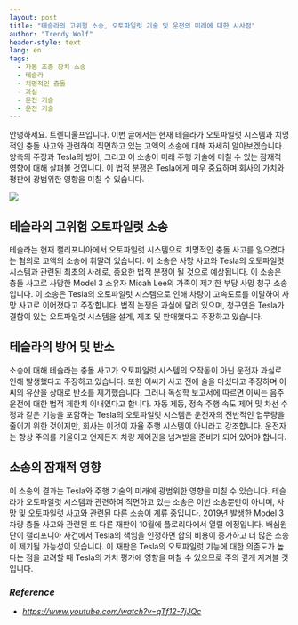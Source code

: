 ```yaml
---
layout: post
title: "테슬라의 고위험 소송, 오토파일럿 기술 및 운전의 미래에 대한 시사점"
author: "Trendy Wolf"
header-style: text
lang: en
tags:
  - 자동 조종 장치 소송
  - 테슬라
  - 치명적인 충돌
  - 과실
  - 운전 기술
  - 운전 기술
---
```


안녕하세요. 트렌디울프입니다. 이번 글에서는 현재 테슬라가 오토파일럿 시스템과 치명적인 충돌 사고와 관련하여 직면하고 있는 고액의 소송에 대해 자세히 알아보겠습니다. 양측의 주장과 Tesla의 방어, 그리고 이 소송이 미래 주행 기술에 미칠 수 있는 잠재적 영향에 대해 살펴볼 것입니다. 이 법적 분쟁은 Tesla에게 매우 중요하며 회사의 가치와 평판에 광범위한 영향을 미칠 수 있습니다.

<img
    src="https://i.ytimg.com/vi/qTf12-7jJQc/hqdefault.jpg"
/>


## 테슬라의 고위험 오토파일럿 소송
테슬라는 현재 캘리포니아에서 오토파일럿 시스템으로 치명적인 충돌 사고를 일으켰다는 혐의로 고액의 소송에 휘말려 있습니다. 이 소송은 사망 사고와 Tesla의 오토파일럿 시스템과 관련된 최초의 사례로, 중요한 법적 분쟁이 될 것으로 예상됩니다. 이 소송은 충돌 사고로 사망한 Model 3 소유자 Micah Lee의 가족이 제기한 부당 사망 청구 소송입니다. 이 소송은 Tesla의 오토파일럿 시스템으로 인해 차량이 고속도로를 이탈하여 사망 사고로 이어졌다고 주장합니다. 법적 논쟁은 과실에 달려 있으며, 청구인은 Tesla가 결함이 있는 오토파일럿 시스템을 설계, 제조 및 판매했다고 주장하고 있습니다.

## 테슬라의 방어 및 반소
소송에 대해 테슬라는 충돌 사고가 오토파일럿 시스템의 오작동이 아닌 운전자 과실로 인해 발생했다고 주장하고 있습니다. 또한 이씨가 사고 전에 술을 마셨다고 주장하며 이씨의 유산을 상대로 반소를 제기했습니다. 그러나 독성학 보고서에 따르면 이씨는 음주 운전에 대한 법적 제한치 이내였다고 합니다. 자동 제동, 정속 주행 속도 제어 및 차선 수정과 같은 기능을 포함하는 Tesla의 오토파일럿 시스템은 운전자의 전반적인 업무량을 줄이기 위한 것이지만, 회사는 이것이 자율 주행 시스템이 아니라고 강조합니다. 운전자는 항상 주의를 기울이고 언제든지 차량 제어권을 넘겨받을 준비가 되어 있어야 합니다.

## 소송의 잠재적 영향
이 소송의 결과는 Tesla와 주행 기술의 미래에 광범위한 영향을 미칠 수 있습니다. 테슬라가 오토파일럿 시스템과 관련하여 직면하고 있는 소송은 이번 소송뿐만이 아니며, 사망 및 오토파일럿 사고와 관련된 다른 소송이 계류 중입니다. 2019년 발생한 Model 3 차량 충돌 사고와 관련된 또 다른 재판이 10월에 플로리다에서 열릴 예정입니다. 배심원단이 캘리포니아 사건에서 Tesla의 책임을 인정하면 합의 비용이 증가하고 더 많은 소송이 제기될 가능성이 있습니다. 이 재판은 Tesla의 오토파일럿 기능에 대한 의존도가 높다는 점을 고려할 때 Tesla의 가치 평가에 영향을 미칠 수 있으므로 주의 깊게 지켜볼 것입니다.


### _Reference_
- _https://www.youtube.com/watch?v=qTf12-7jJQc_

